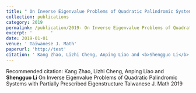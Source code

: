 ```yaml
---
title: " On Inverse Eigenvalue Problems of Quadratic Palindromic Systems with Partially Prescribed Eigenstructure"
collection: publications
category: 2019
permalink: /publication/2019- On Inverse Eigenvalue Problems of Quadratic Palindromic Systems with Partially Prescribed Eigenstructure
excerpt: '       '
date: 2019-01-01
venue: ' Taiwanese J. Math'
paperurl: 'http://test'
citation: ' Kang Zhao, Lizhi Cheng, Anping Liao and <b>Shengguo Li</b>  On Inverse Eigenvalue Problems of Quadratic Palindromic Systems with Partially Prescribed Eigenstructure Taiwanese J. Math 2019 '
---
```



Recommended citation:  Kang Zhao, Lizhi Cheng, Anping Liao and <b>Shengguo Li</b>  On Inverse Eigenvalue Problems of Quadratic Palindromic Systems with Partially Prescribed Eigenstructure Taiwanese J. Math 2019 